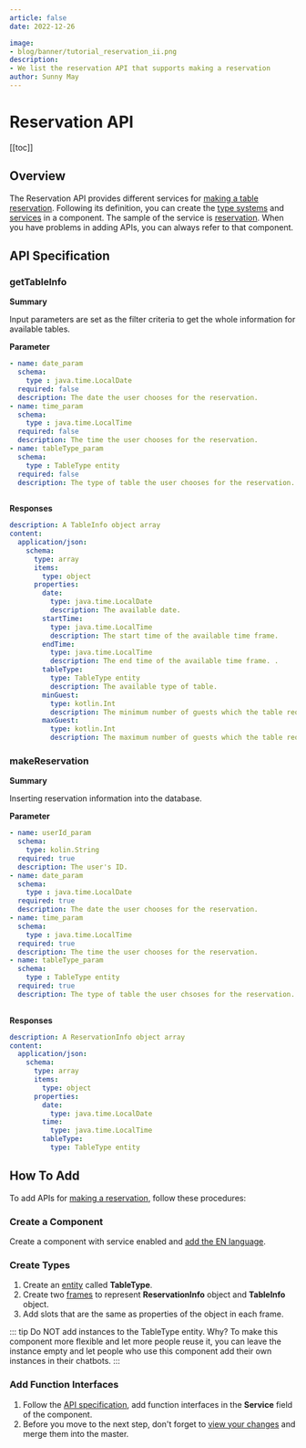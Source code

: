 ```yaml
---
article: false
date: 2022-12-26

image:
- blog/banner/tutorial_reservation_ii.png
description:
- We list the reservation API that supports making a reservation
author: Sunny May
---
```


# Reservation API

[[toc]]

## Overview
The Reservation API provides different services for [making a table reservation](./requirements-on-reservation.md#make-a-reservation). Following its definition, you can create the [type systems](../guide/concepts.md#type-systems) and [services](../guide/concepts.md#services) in a component. The sample of the service is [reservation](https://build.opencui.io/org/622c8ff683536204fe062b55/agent/63734ef820b0d2661d800404/service_schema). When you have problems in adding APIs, you can always refer to that component.

## API Specification
### <Badge type="warning" text="GET" vertical="middle"/> getTableInfo
**Summary**

Input parameters are set as the filter criteria to get the whole information for available tables. 

**Parameter**
```yaml
- name: date_param
  schema:
    type : java.time.LocalDate
  required: false
  description: The date the user chooses for the reservation.  
- name: time_param
  schema:
    type : java.time.LocalTime
  required: false
  description: The time the user chooses for the reservation.
- name: tableType_param
  schema:
    type : TableType entity
  required: false
  description: The type of table the user chooses for the reservation.
  
```

**Responses**
```yaml
description: A TableInfo object array
content: 
  application/json:
    schema:
      type: array
      items:
        type: object
      properties:
        date:
          type: java.time.LocalDate
          description: The available date.
        startTime:
          type: java.time.LocalTime
          description: The start time of the available time frame.
        endTime:
          type: java.time.LocalTime
          description: The end time of the available time frame. .
        tableType:
          type: TableType entity
          description: The available type of table. 
        minGuest:
          type: kotlin.Int
          description: The minimum number of guests which the table requires.
        maxGuest:
          type: kotlin.Int
          description: The maximum number of guests which the table requires.
```

### <Badge text="POST" vertical="middle"/> makeReservation
**Summary**

Inserting reservation information into the database. 

**Parameter**
```yaml
- name: userId_param
  schema:
    type: kolin.String
  required: true
  description: The user's ID.
- name: date_param
  schema:
    type : java.time.LocalDate
  required: true
  description: The date the user chooses for the reservation.
- name: time_param
  schema:
    type : java.time.LocalTime
  required: true
  description: The time the user chooses for the reservation.
- name: tableType_param
  schema:
    type : TableType entity
  required: true
  description: The type of table the user chsoses for the reservation.
  
```
**Responses**
```yaml
description: A ReservationInfo object array
content: 
  application/json:
    schema:
      type: array
      items:
        type: object
      properties:
        date:
          type: java.time.LocalDate
        time:
          type: java.time.LocalTime
        tableType:
          type: TableType entity
```

## How To Add
To add APIs for [making a reservation](./requirements-on-reservation.md#make-a-reservation), follow these procedures:

### Create a Component
Create a component with service enabled and [add the EN language](../reference/platform/multilingual.md#add-multi-language).

### Create Types
1. Create an [entity](../guide/concepts.md#entities) called **TableType**.
2. Create two [frames](../guide/concepts.md#frames) to represent **ReservationInfo** object and **TableInfo** object.
3. Add slots that are the same as properties of the object in each frame.

::: tip Do NOT add instances to the TableType entity. Why?
To make this component more flexible and let more people reuse it, you can leave the instance empty and let people who use this component add their own instances in their chatbots.
:::

### Add Function Interfaces
1. Follow the [API specification](#api-specification), add function interfaces in the **Service** field of the component. 
2. Before you move to the next step, don't forget to [view your changes](../reference/platform/versioncontrol.md#review-changes) and merge them into the master.
